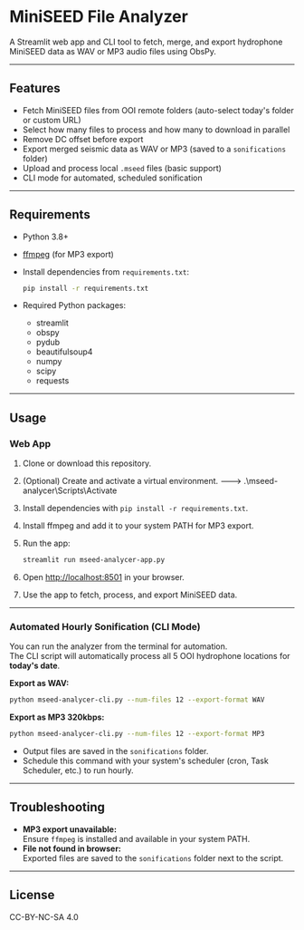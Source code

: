 # MiniSEED File Analyzer

A Streamlit web app and CLI tool to fetch, merge, and export hydrophone MiniSEED data as WAV or MP3 audio files using ObsPy.

---

## Features

- Fetch MiniSEED files from OOI remote folders (auto-select today's folder or custom URL)
- Select how many files to process and how many to download in parallel
- Remove DC offset before export
- Export merged seismic data as WAV or MP3 (saved to a `sonifications` folder)
- Upload and process local `.mseed` files (basic support)
- CLI mode for automated, scheduled sonification

---

## Requirements

- Python 3.8+
- [ffmpeg](https://ffmpeg.org/download.html) (for MP3 export)
- Install dependencies from `requirements.txt`:

    ```sh
    pip install -r requirements.txt
    ```

- Required Python packages:
    - streamlit
    - obspy
    - pydub
    - beautifulsoup4
    - numpy
    - scipy
    - requests

---

## Usage

### Web App

1. Clone or download this repository.
2. (Optional) Create and activate a virtual environment. ---> .\mseed-analycer\Scripts\Activate
3. Install dependencies with `pip install -r requirements.txt`.
4. Install ffmpeg and add it to your system PATH for MP3 export.
5. Run the app:

    ```sh
    streamlit run mseed-analycer-app.py
    ```

6. Open [http://localhost:8501](http://localhost:8501) in your browser.
7. Use the app to fetch, process, and export MiniSEED data.

---

### Automated Hourly Sonification (CLI Mode)

You can run the analyzer from the terminal for automation.  
The CLI script will automatically process all 5 OOI hydrophone locations for **today's date**.

**Export as WAV:**
```sh
python mseed-analycer-cli.py --num-files 12 --export-format WAV
```

**Export as MP3 320kbps:**
```sh
python mseed-analycer-cli.py --num-files 12 --export-format MP3
```

- Output files are saved in the `sonifications` folder.
- Schedule this command with your system's scheduler (cron, Task Scheduler, etc.) to run hourly.

---

## Troubleshooting

- **MP3 export unavailable:**  
  Ensure `ffmpeg` is installed and available in your system PATH.
- **File not found in browser:**  
  Exported files are saved to the `sonifications` folder next to the script.

---

## License

CC-BY-NC-SA 4.0